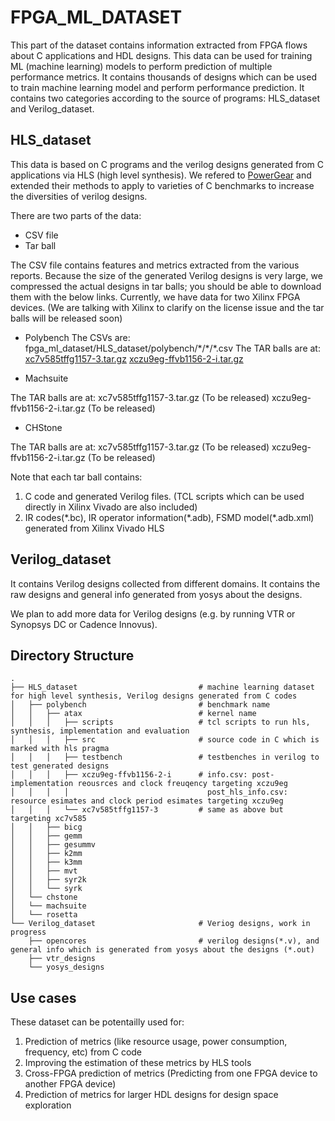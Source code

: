 # FPGA_ML_DATASET

This part of the dataset contains information extracted from FPGA flows about C applications and HDL designs.
This data can be used for training ML (machine learning) models to perform prediction of multiple performance metrics.
It contains thousands of designs which can be used to train machine learning model and perform performance prediction.
It contains two categories according to the source of programs: HLS_dataset and Verilog_dataset.

## HLS_dataset

This data is based on C programs and the verilog designs generated from C applications via HLS (high level synthesis).
We refered to [PowerGear](https://github.com/zlinaf/PowerGear) and extended their methods to apply to varieties of C benchmarks to increase the diversities of verilog designs.

There are two parts of the data:

- CSV file
- Tar ball

The CSV file contains features and metrics extracted from the various reports.
Because the size of the generated Verilog designs is very large, we compressed the actual designs in tar balls; you should be able to download them with the below links.
Currently, we have data for two Xilinx FPGA devices. (We are talking with Xilinx to clarify on the license issue and the tar balls will be released soon)

- Polybench
The CSVs are: fpga_ml_dataset/HLS_dataset/polybench/\*/\*/\*.csv
The TAR balls are at:  
  [xc7v585tffg1157-3.tar.gz](https://lca.ece.utexas.edu/hls_dataset/xc7v585tffg1157-3.tar.gz)
  [xczu9eg-ffvb1156-2-i.tar.gz](  https://lca.ece.utexas.edu/hls_dataset/xczu9eg-ffvb1156-2-i.tar.gz)  

- Machsuite

The TAR balls are at:
  xc7v585tffg1157-3.tar.gz (To be released)
  xczu9eg-ffvb1156-2-i.tar.gz (To be released)

- CHStone

The TAR balls are at:
  xc7v585tffg1157-3.tar.gz (To be released)
  xczu9eg-ffvb1156-2-i.tar.gz (To be released)

Note that each tar ball contains:

1. C code and generated Verilog files. (TCL scripts which can be used directly in Xilinx Vivado are also included)
2. IR codes(\*.bc), IR operator information(\*.adb), FSMD model(\*.adb.xml) generated from Xilinx Vivado HLS

## Verilog_dataset

It contains Verilog designs collected from different domains. It contains the raw designs and general info generated from yosys about the designs.

We plan to add more data for Verilog designs (e.g. by running VTR or Synopsys DC or Cadence Innovus).

## Directory Structure

    .
    ├── HLS_dataset                           # machine learning dataset for high level synthesis, Verilog designs generated from C codes
    │   ├── polybench                         # benchmark name
    │   │   ├── atax                          # kernel name
    │   │   │   ├── scripts                   # tcl scripts to run hls, synthesis, implementation and evaluation
    │   │   │   ├── src                       # source code in C which is marked with hls pragma
    │   │   │   ├── testbench                 # testbenches in verilog to test generated designs
    │   │   │   ├── xczu9eg-ffvb1156-2-i      # info.csv: post-implementation reousrces and clock freuqency targeting xczu9eg 
    │   │   │   │                               post_hls_info.csv: resource esimates and clock period esimates targeting xczu9eg
    │   │   │   └── xc7v585tffg1157-3         # same as above but targeting xc7v585
    │   │   ├── bicg
    │   │   ├── gemm
    │   │   ├── gesummv
    │   │   ├── k2mm
    │   │   ├── k3mm
    │   │   ├── mvt
    │   │   ├── syr2k
    │   │   └── syrk
    │   └── chstone                           
    │   └── machsuite                         
    │   └── rosetta                         
    └── Verilog_dataset                       # Veriog designs, work in progress
        ├── opencores                         # verilog designs(*.v), and general info which is generated from yosys about the designs (*.out)
        ├── vtr_designs
        └── yosys_designs

## Use cases

These dataset can be potentailly used for:

1. Prediction of metrics (like resource usage, power consumption, frequency, etc) from C code
2. Improving the estimation of these metrics by HLS tools
3. Cross-FPGA prediction of metrics (Predicting from one FPGA device to another FPGA device)
4. Prediction of metrics for larger HDL designs for design space exploration
